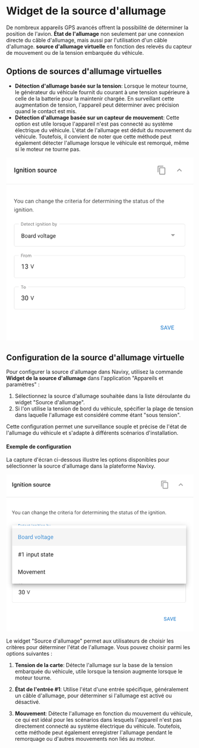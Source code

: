 # Widget de la source d'allumage

De nombreux appareils GPS avancés offrent la possibilité de déterminer la position de l'avion. **État de l'allumage** non seulement par une connexion directe du câble d'allumage, mais aussi par l'utilisation d'un câble d'allumage. **source d'allumage virtuelle** en fonction des relevés du capteur de mouvement ou de la tension embarquée du véhicule.

## Options de sources d'allumage virtuelles

- **Détection d'allumage basée sur la tension**: Lorsque le moteur tourne, le générateur du véhicule fournit du courant à une tension supérieure à celle de la batterie pour la maintenir chargée. En surveillant cette augmentation de tension, l'appareil peut déterminer avec précision quand le contact est mis.
- **Détection d'allumage basée sur un capteur de mouvement**: Cette option est utile lorsque l'appareil n'est pas connecté au système électrique du véhicule. L'état de l'allumage est déduit du mouvement du véhicule. Toutefois, il convient de noter que cette méthode peut également détecter l'allumage lorsque le véhicule est remorqué, même si le moteur ne tourne pas.

![image-20240815-213014.png](attachments/image-20240815-213014.png)

## Configuration de la source d'allumage virtuelle

Pour configurer la source d'allumage dans Navixy, utilisez la commande **Widget de la source d'allumage** dans l'application "Appareils et paramètres" :

1. Sélectionnez la source d'allumage souhaitée dans la liste déroulante du widget "Source d'allumage".
2. Si l'on utilise la tension de bord du véhicule, spécifier la plage de tension dans laquelle l'allumage est considéré comme étant "sous tension".

Cette configuration permet une surveillance souple et précise de l'état de l'allumage du véhicule et s'adapte à différents scénarios d'installation.

#### Exemple de configuration

La capture d'écran ci-dessous illustre les options disponibles pour sélectionner la source d'allumage dans la plateforme Navixy.

![image-20240815-213517.png](attachments/image-20240815-213517.png)

Le widget "Source d'allumage" permet aux utilisateurs de choisir les critères pour déterminer l'état de l'allumage. Vous pouvez choisir parmi les options suivantes :

1. **Tension de la carte**: Détecte l'allumage sur la base de la tension embarquée du véhicule, utile lorsque la tension augmente lorsque le moteur tourne.

2. **État de l'entrée #1**: Utilise l'état d'une entrée spécifique, généralement un câble d'allumage, pour déterminer si l'allumage est activé ou désactivé.

3. **Mouvement**: Détecte l'allumage en fonction du mouvement du véhicule, ce qui est idéal pour les scénarios dans lesquels l'appareil n'est pas directement connecté au système électrique du véhicule. Toutefois, cette méthode peut également enregistrer l'allumage pendant le remorquage ou d'autres mouvements non liés au moteur.